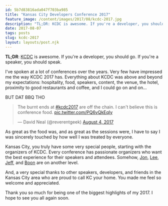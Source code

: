 ```yaml
---
id: 5b7d83816ada047f703ba985
title: "Kansas City Developers Conference 2017"
feature_image: /content/images/2017/08/kcdc-2017.jpg
description: "TL;DR: KCDC is awesome. If you're a developer, you should go. If you're a speaker, you should speak."
date: 2017-08-07
tags: posts
slug: kcdc-2017
layout: layouts/post.njk
---
```


**TL;DR**: [KCDC](http://www.kcdc.info/) is awesome. If you're a developer, you should go. If you're a speaker, you should speak.

I've spoken at a lot of conferences over the years. Very few have impressed me the way KCDC 2017 has. Everything about KCDC was above and beyond my expectations: hospitality, food, speakers, content, the venue, the hotel, proximity to good restaurants and coffee, and I could go on and on...

BUT DAT BBQ THO

> The burnt ends at [#kcdc2017](https://twitter.com/hashtag/kcdc2017?src=hash) are off the chain. I can't believe this is conference food. [pic.twitter.com/PQ6vQkEqIy](https://t.co/PQ6vQkEqIy)
>
> — David Neal (@reverentgeek) [August 4, 2017](https://twitter.com/reverentgeek/status/893512235926114304)

As great as the food was, and as great as the sessions were, I have to say I was sincerely touched by how well I was treated by everyone.

Kansas City, you truly have some very special people, starting with the organizers of KCDC. Every conference has passionate organizers who want the best experience for their speakers and attendees. Somehow, [Jon](https://twitter.com/jonathanfmills), [Lee](https://twitter.com/leebrandt), [Jeff](https://twitter.com/jeffreystrauss), and [Boon](https://www.linkedin.com/in/boontlee/) are on another level.

And, a very special thanks to other speakers, developers, and friends in the Kansas City area who are proud to call KC your home. You made me feel so welcome and appreciated.

Thank you so much for being one of the biggest highlights of my 2017. I hope to see you all again soon.

